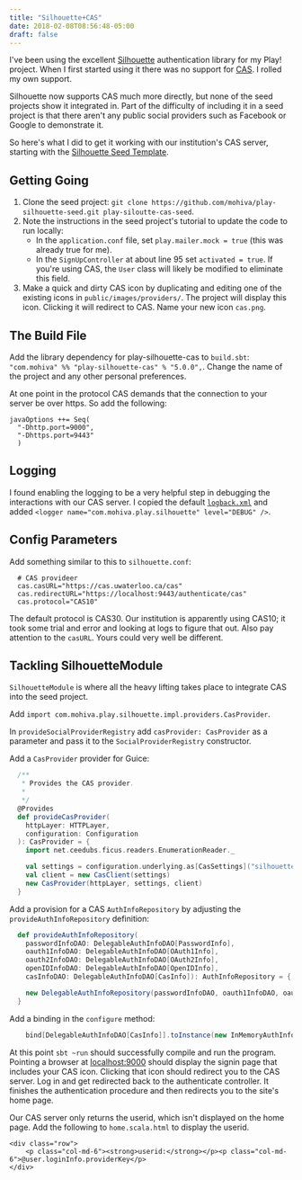 ```yaml
---
title: "Silhouette+CAS"
date: 2018-02-08T08:56:48-05:00
draft: false
---
```


I've been using the excellent [Silhouette](https://www.silhouette.rocks/docs) authentication
library for my Play! project.  When I first started using it there was no support for 
[CAS](https://www.apereo.org/projects/cas).  I rolled my own support.  

Silhouette now supports
CAS much more directly, but none of the seed projects show it integrated in.  Part of the
difficulty of including it in a seed project is that there aren't any public social providers
such as Facebook or Google to demonstrate it.

So here's what I did to get it working with our institution's CAS server, starting with the
[Silhouette Seed Template](https://github.com/mohiva/play-silhouette-seed).

## Getting Going
1. Clone the seed project:  `git clone https://github.com/mohiva/play-silhouette-seed.git play-siloutte-cas-seed`.  
0. Note the instructions in the seed project's tutorial to update the code to run locally:
	* In the `application.conf` file, set `play.mailer.mock = true` (this was already true for me).
	* In the `SignUpController` at about line 95 set `activated = true`.  If you're using CAS, the `User` class
	will likely be modified to eliminate this field.
0. Make a quick and dirty CAS icon by duplicating and editing one of the existing icons in `public/images/providers/`.  The project will display this icon.  Clicking it will redirect to CAS.  Name your new icon `cas.png`.

## The Build File
Add the library dependency for play-silhouette-cas to `build.sbt`:  `"com.mohiva" %% "play-silhouette-cas" % "5.0.0",`.  Change the name of the project and any other personal preferences.

At one point in the protocol CAS demands that the connection to your server be over https.  So add the following:

```
javaOptions ++= Seq(
  "-Dhttp.port=9000",
  "-Dhttps.port=9443"
  )
```


## Logging
I found enabling the logging to be a very helpful step in debugging the interactions with our CAS server.
I copied the default [`logback.xml`](https://www.playframework.com/documentation/2.6.x/SettingsLogger) and 
added `<logger name="com.mohiva.play.silhouette" level="DEBUG" />`.

## Config Parameters
Add something similar to this to `silhouette.conf`:

```
  # CAS provideer
  cas.casURL="https://cas.uwaterloo.ca/cas"
  cas.redirectURL="https://localhost:9443/authenticate/cas"
  cas.protocol="CAS10"
```

The default protocol is CAS30.  Our institution is apparently using CAS10; it took some trial and error and
looking at logs to figure that out.  Also pay attention to the `casURL`.  Yours could very well be different.


## Tackling SilhouetteModule
`SilhouetteModule` is where all the heavy lifting takes place to integrate CAS into the seed project.

Add `import com.mohiva.play.silhouette.impl.providers.CasProvider`.

In `provideSocialProviderRegistry` add `casProvider: CasProvider` as a parameter and pass it to the 
`SocialProviderRegistry` constructor.

Add a `CasProvider` provider for Guice:

```scala
  /**
   * Provides the CAS provider.
   *
   */
  @Provides
  def provideCasProvider(
    httpLayer: HTTPLayer,
    configuration: Configuration
  ): CasProvider = {
    import net.ceedubs.ficus.readers.EnumerationReader._

    val settings = configuration.underlying.as[CasSettings]("silhouette.cas")
    val client = new CasClient(settings)
    new CasProvider(httpLayer, settings, client)
  }
```

Add a provision for a CAS `AuthInfoRepository` by adjusting the `provideAuthInfoRepository` definition:
```scala
  def provideAuthInfoRepository(
    passwordInfoDAO: DelegableAuthInfoDAO[PasswordInfo],
    oauth1InfoDAO: DelegableAuthInfoDAO[OAuth1Info],
    oauth2InfoDAO: DelegableAuthInfoDAO[OAuth2Info],
    openIDInfoDAO: DelegableAuthInfoDAO[OpenIDInfo],
    casInfoDAO: DelegableAuthInfoDAO[CasInfo]): AuthInfoRepository = {

    new DelegableAuthInfoRepository(passwordInfoDAO, oauth1InfoDAO, oauth2InfoDAO, openIDInfoDAO, casInfoDAO)
  }
```

Add a binding in the `configure` method:
```scala
    bind[DelegableAuthInfoDAO[CasInfo]].toInstance(new InMemoryAuthInfoDAO[CasInfo])
```

At this point `sbt ~run` should successfully compile and run the program.  Pointing a browser at
[localhost:9000](localhost:9000) should display the signin page that includes your CAS icon.  Clicking
that icon should redirect you to the CAS server.  Log in and get redirected back to the authenticate 
controller.  It finishes the authentication procedure and then redirects you to the site's home page.

Our CAS server only returns the userid, which isn't displayed on the home page.  Add the following to 
`home.scala.html` to display the userid.

```
<div class="row">
    <p class="col-md-6"><strong>userid:</strong></p><p class="col-md-6">@user.loginInfo.providerKey</p>
</div>
```
